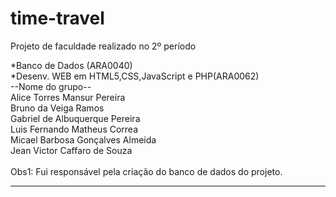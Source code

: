 # time-travel
 Projeto de faculdade realizado no 2º período

  *Banco de Dados (ARA0040) <br>
  *Desenv. WEB em HTML5,CSS,JavaScript e PHP(ARA0062) <br>
    --Nome do grupo-- <br>
Alice Torres Mansur Pereira<br>
Bruno da Veiga Ramos <br>
Gabriel de Albuquerque Pereira <br>
Luis Fernando Matheus Correa <br>
Micael Barbosa Gonçalves Almeida <br>
Jean Victor Caffaro de Souza <br>
<br>
Obs1: Fui responsável pela criação do banco de dados do projeto.

-------------------------------------------------------
